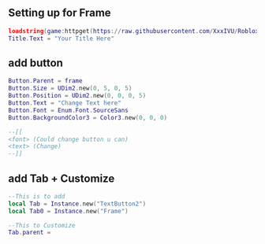 ## Setting up for Frame
```lua
loadstring(game:httpget(https://raw.githubusercontent.com/XxxIVU/Roblox/main/Cloudflare.lua))();
Title.Text = "Your Title Here"
```



## add button
```lua
Button.Parent = frame
Button.Size = UDim2.new(0, 5, 0, 5)
Button.Position = UDim2.new(0, 0, 0, 5)
Button.Text = "Change Text here"
Button.Font = Enum.Font.SourceSans
Button.BackgroundColor3 = Color3.new(0, 0, 0)

--[[ 
<font> (Could change button u can) 
<text> (Change) 
--]]
```

## add Tab + Customize
```lua
--This is to add
local Tab = Instance.new("TextButton2")
local Tab0 = Instance.new("Frame")
```

```lua
--This to Customize
Tab.parent = 